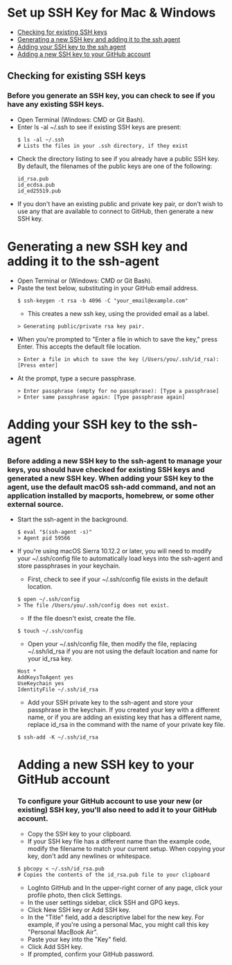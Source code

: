 # Set up SSH Key for Mac & Windows

<!-- topics-start -->
* [Checking for existing SSH keys](#Checking-for-existing-SSH-keys)
* [Generating a new SSH key and adding it to the ssh agent](Generating-a-new-SSH-key-and-adding-it-to-the-sshAgent)
* [Adding your SSH key to the ssh agent](Adding-your-SSH-key-to-the-sshAgent)
* [Adding a new SSH key to your GitHub account](Adding-a-new-SSH-key-to-your-GitHub-account)

## Checking for existing SSH keys
### Before you generate an SSH key, you can check to see if you have any existing SSH keys.
- Open Terminal (Windows: CMD or Git Bash).
- Enter ls -al ~/.ssh to see if existing SSH keys are present:
    ```
    $ ls -al ~/.ssh
    # Lists the files in your .ssh directory, if they exist
    ```
- Check the directory listing to see if you already have a public SSH key. By default, the filenames of the public keys are one of the following:
    ```
    id_rsa.pub
    id_ecdsa.pub
    id_ed25519.pub
    ```
- If you don't have an existing public and private key pair, or don't wish to use any that are available to connect to GitHub, then generate a new SSH key.

# Generating a new SSH key and adding it to the ssh-agent
- Open Terminal or (Windows: CMD or Git Bash).
- Paste the text below, substituting in your GitHub email address.
    ```
    $ ssh-keygen -t rsa -b 4096 -C "your_email@example.com"
    ```
    - This creates a new ssh key, using the provided email as a label.
    ```
    > Generating public/private rsa key pair.
    ```
- When you're prompted to "Enter a file in which to save the key," press Enter. This accepts the default file location.
    ```
    > Enter a file in which to save the key (/Users/you/.ssh/id_rsa): [Press enter]
    ```
- At the prompt, type a secure passphrase.
    ```
    > Enter passphrase (empty for no passphrase): [Type a passphrase]
    > Enter same passphrase again: [Type passphrase again]
    ```

# Adding your SSH key to the ssh-agent

### Before adding a new SSH key to the ssh-agent to manage your keys, you should have checked for existing SSH keys and generated a new SSH key. When adding your SSH key to the agent, use the default macOS ssh-add command, and not an application installed by macports, homebrew, or some other external source.

- Start the ssh-agent in the background.
    ```
    $ eval "$(ssh-agent -s)"
    > Agent pid 59566
    ```
- If you're using macOS Sierra 10.12.2 or later, you will need to modify your ~/.ssh/config file to automatically load keys into the ssh-agent and store passphrases in your keychain.
    - First, check to see if your ~/.ssh/config file exists in the default location.
    ```
    $ open ~/.ssh/config
    > The file /Users/you/.ssh/config does not exist.
    ```
    - If the file doesn't exist, create the file.
    ```
    $ touch ~/.ssh/config
    ```
    - Open your ~/.ssh/config file, then modify the file, replacing ~/.ssh/id_rsa if you are not using the default location and name for your id_rsa key.
    ```
    Host *
    AddKeysToAgent yes
    UseKeychain yes
    IdentityFile ~/.ssh/id_rsa
    ```
    - Add your SSH private key to the ssh-agent and store your passphrase in the keychain. If you created your key with a different name, or if you are adding an existing key that has a different name, replace id_rsa in the command with the name of your private key file.
    ```
    $ ssh-add -K ~/.ssh/id_rsa
    ```

    # Adding a new SSH key to your GitHub account
    ### To configure your GitHub account to use your new (or existing) SSH key, you'll also need to add it to your GitHub account.

    - Copy the SSH key to your clipboard.
    - If your SSH key file has a different name than the example code, modify the filename to match your current setup. When copying your key, don't add any newlines or whitespace.
    ```
    $ pbcopy < ~/.ssh/id_rsa.pub
    # Copies the contents of the id_rsa.pub file to your clipboard
    ```
    - LogInto GitHub and In the upper-right corner of any page, click your profile photo, then click Settings.
    - In the user settings sidebar, click SSH and GPG keys.
    - Click New SSH key or Add SSH key.
    - In the "Title" field, add a descriptive label for the new key. For example, if you're using a personal Mac, you might call this key "Personal MacBook Air".
    - Paste your key into the "Key" field.
    - Click Add SSH key.
    - If prompted, confirm your GitHub password.


    


